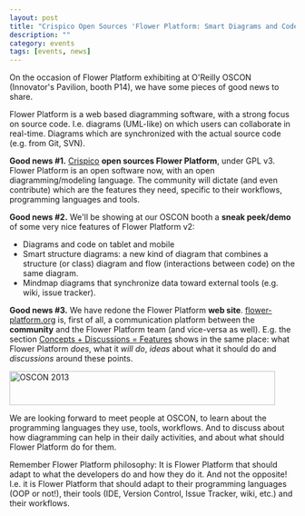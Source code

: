 ```yaml
---
layout: post
title: "Crispico Open Sources 'Flower Platform: Smart Diagrams and Code' at O'Reilly OSCON 2013"
description: ""
category: events
tags: [events, news]
---
```


On the occasion of Flower Platform exhibiting at O'Reilly OSCON (Innovator's Pavilion, booth P14), we have some pieces of good news to share.

Flower Platform is a web based diagramming software, with a strong focus on source code. I.e. diagrams (UML-like) on which users can collaborate in real-time. Diagrams which are synchronized with the actual source code (e.g. from Git, SVN).

<div>
<p>
<strong>Good news #1.</strong> <a href="http://www.crispico.com">Crispico</a> <strong>open sources Flower Platform</strong>, under GPL v3. Flower Platform is an open software now, with an open diagramming/modeling language. The community will dictate (and even contribute) which are the features they need, specific to their workflows, programming languages and tools. 
</p>

<p>
<strong>Good news #2.</strong> We'll be showing at our OSCON booth a <strong>sneak peek/demo</strong> of some very nice features of Flower Platform v2:
<ul>
<li>Diagrams and code on tablet and mobile</li>
<li>Smart structure diagrams: a new kind of diagram that combines a structure (or class) diagram and flow (interactions between code) on the same diagram.</li>
<li>Mindmap diagrams that synchronize data toward external tools (e.g. wiki, issue tracker).</li>
</ul> 
</p>

<p>
<strong>Good news #3.</strong> We have redone the Flower Platform <strong>web site</strong>. <a href="http://flower-platform.org">flower-platform.org</a> is, first of all, a communication platform between the <strong>community</strong> and the Flower Platform team (and vice-versa as well). E.g. the section <a href="http://flower-platform.org/concepts">Concepts + Discussions = Features</a> shows in the same place: what Flower Platform <em>does</em>, what it <em>will do</em>, <em>ideas</em> about what it should do and <em>discussions</em> around these points.
</p>

<p class="text-center">
<a href="http://www.oscon.com/oscon2013?cmp=ba-prog-os13-were-exhibiting">
<img src="http://cdn.oreillystatic.com/en/assets/1/event/95/oscon2013_exhibiting_468x60.png" width="468" height="60"  border="0"  alt="OSCON 2013"  />
</a>
</p>

<p>
We are looking forward to meet people at OSCON, to learn about the programming languages they use, tools, workflows. And to discuss about how diagramming can help in their daily activities, and about what should Flower Platform do for them. 
</p>

<p>
<span class="label label-success">Remember Flower Platform philosophy:</span> It is Flower Platform that should adapt to what the developers do and how they do it. And not the opposite! I.e. it is Flower Platform that should adapt to their programming languages (OOP or not!), their tools (IDE, Version Control, Issue Tracker, wiki, etc.) and their workflows. 
</p>
</div>


 
